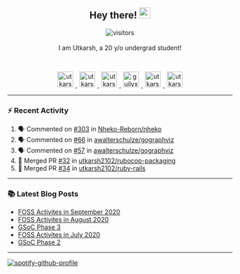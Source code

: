 <h2 align="center">
  <b>Hey there!</b> <img src="https://media.giphy.com/media/hvRJCLFzcasrR4ia7z/giphy.gif" width="25px">
</h2>

<p align="center">
  <img src="https://visitor-badge.glitch.me/badge?page_id=utkarsh2102" alt="visitors">
  <br/>
  <br/>
  I am Utkarsh, a 20 y/o undergrad student!
</p>

<br/>
<p align="center">
<a href="https://nm.debian.org/person/utkarsh/">
  <img alt="utkarsh2102 | Debian" width="35px" src="https://www.flaticon.com/svg/static/icons/svg/226/226772.svg" hspace="5"/>
</a>
<a href="https://twitter.com/utkarsh2102">
  <img alt="utkarsh2102 | Twitter" width="35px" src="https://image.flaticon.com/icons/svg/2111/2111703.svg" hspace="5"/>
</a>
<a href="mailto:utkarsh@debian.org">
  <img alt="utkarsh2102 | Mail" width="35px" src="https://www.flaticon.com/svg/static/icons/svg/893/893315.svg" hspace="5"/>
</a>
<a href="https://open.spotify.com/user/wr6c7rh4fwc5fvibnwrwwzlrn">
  <img alt="guilyx's Spotify" width="35px" src="https://image.flaticon.com/icons/svg/2111/2111627.svg" hspace="5"/>
</a>
<a href="https://www.linkedin.com/in/utkarsh2102"><img alt="utkarsh2102 | LinkedIn" width="35px" src="https://image.flaticon.com/icons/svg/2111/2111465.svg" hspace="5"/>
</a>
<a href="https://www.instagram.com/utkarsh2102">
  <img alt="utkarsh2102 | Instagram" width="35px" src="https://image.flaticon.com/icons/svg/2111/2111421.svg" hspace="5"/>
</a>
</p>

---

### :zap: Recent Activity

<!--START_SECTION:activity-->
1. 🗣 Commented on [#303](https://github.com/Nheko-Reborn/nheko/issues/303) in [Nheko-Reborn/nheko](https://github.com/Nheko-Reborn/nheko)
2. 🗣 Commented on [#66](https://github.com/awalterschulze/gographviz/issues/66) in [awalterschulze/gographviz](https://github.com/awalterschulze/gographviz)
3. 🗣 Commented on [#57](https://github.com/awalterschulze/gographviz/issues/57) in [awalterschulze/gographviz](https://github.com/awalterschulze/gographviz)
4. 🎉 Merged PR [#32](https://github.com/utkarsh2102/rubocop-packaging/pull/32) in [utkarsh2102/rubocop-packaging](https://github.com/utkarsh2102/rubocop-packaging)
5. 🎉 Merged PR [#34](https://github.com/utkarsh2102/ruby-rails/pull/34) in [utkarsh2102/ruby-rails](https://github.com/utkarsh2102/ruby-rails)
<!--END_SECTION:activity-->

---

### :books: Latest Blog Posts

<!-- BLOG-POST-LIST:START -->
- [FOSS Activites in September 2020](https://utkarsh2102.com/posts/foss-in-sept-20/)
- [FOSS Activites in August 2020](https://utkarsh2102.com/posts/foss-in-aug-20/)
- [GSoC Phase 3](https://utkarsh2102.com/posts/gsoc-phase-3/)
- [FOSS Activites in July 2020](https://utkarsh2102.com/posts/foss-in-july-20/)
- [GSoC Phase 2](https://utkarsh2102.com/posts/gsoc-phase-2/)
<!-- BLOG-POST-LIST:END -->

---

[![spotify-github-profile](https://spotify-github-profile.vercel.app/api/view?uid=wr6c7rh4fwc5fvibnwrwwzlrn&cover_image=true)](https://spotify-github-profile.vercel.app/api/view?uid=wr6c7rh4fwc5fvibnwrwwzlrn&redirect=true)
